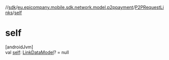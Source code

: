 //[sdk](../../../index.md)/[eu.epicompany.mobile.sdk.network.model.p2ppayment](../index.md)/[P2PRequestLinks](index.md)/[self](self.md)

# self

[androidJvm]\
val [self](self.md): [LinkDataModel](../../eu.epicompany.mobile.android.data.network.model.hypermedia/-link-data-model/index.md)? = null
